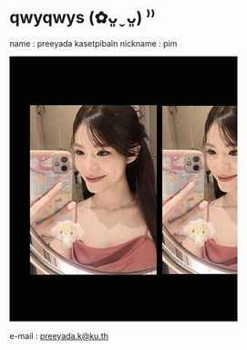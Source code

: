 # qwyqwys (✿ᴗ͈ˬᴗ͈) ⁾⁾
  name : preeyada kasetpibaln
  nickname : pim
  
  ![Profile](profile/profile_icon.png)

  e-mail : preeyada.k@ku.th
